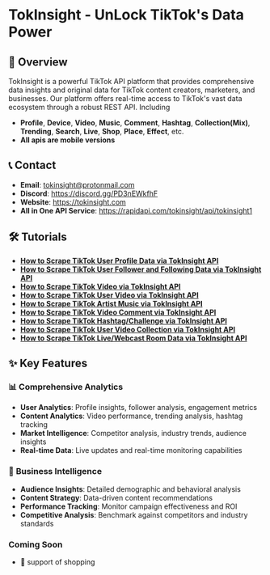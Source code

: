 # TokInsight - UnLock TikTok's Data Power

## 🚀 Overview

TokInsight is a powerful TikTok API platform that provides comprehensive data insights and original data for TikTok content creators, marketers, and businesses. Our platform offers real-time access to TikTok's vast data ecosystem through a robust REST API. Including 
- **Profile**, **Device**, **Video**, **Music**, **Comment**, **Hashtag**, **Collection(Mix)**, **Trending**, **Search**, **Live**, **Shop**, **Place**, **Effect**, etc.
- **All apis are mobile versions**


## 📞 Contact
- **Email**: tokinsight@protonmail.com
- **Discord**: https://discord.gg/PD3nEWkfhF
- **Website**: https://tokinsight.com
- **All in One API Service**: https://rapidapi.com/tokinsight/api/tokinsight1


## 🛠️ Tutorials
- **[How to Scrape TikTok User Profile Data via TokInsight API](https://dev.to/tokinsight/how-to-scrape-tiktok-user-profile-data-via-tokinsight-api-59k2)**
- **[How to Scrape TikTok User Follower and Following Data via TokInsight API](https://dev.to/tokinsight/how-to-scrape-tiktok-user-follower-and-following-data-via-tokinsight-api-5651)**
- **[How to Scrape TikTok Video via TokInsight API](https://dev.to/tokinsight/how-to-scrape-tiktok-video-data-via-tokinsight-api-ogp)**
- **[How to Scrape TikTok User Video via TokInsight API](https://dev.to/tokinsight/how-to-scrape-tiktok-user-video-via-tokinsight-api-nd9)**
- **[How to Scrape TikTok Artist Music via TokInsight API](https://dev.to/tokinsight/how-to-scrape-tiktok-artist-music-via-tokinsight-api-1iac)**
- **[How to Scrape TikTok Video Comment via TokInsight API](https://dev.to/tokinsight/how-to-scrape-tiktok-video-comment-via-tokinsight-api-4cb4)**
- **[How to Scrape TikTok Hashtag/Challenge via TokInsight API](https://dev.to/tokinsight/how-to-scrape-tiktok-hashtagchallenge-via-tokinsight-api-in6)**
- **[How to Scrape TikTok User Video Collection via TokInsight API](https://dev.to/tokinsight/how-to-scrape-tiktok-user-video-collection-via-tokinsight-api-dij)**
- **[How to Scrape TikTok Live/Webcast Room Data via TokInsight API](https://dev.to/tokinsight/how-to-scrape-tiktok-livewebcast-room-data-via-tokinsight-api-56jl)**

## ✨ Key Features

### 📊 **Comprehensive Analytics**
- **User Analytics**: Profile insights, follower analysis, engagement metrics
- **Content Analytics**: Video performance, trending analysis, hashtag tracking
- **Market Intelligence**: Competitor analysis, industry trends, audience insights
- **Real-time Data**: Live updates and real-time monitoring capabilities

### 🎯 **Business Intelligence**
- **Audience Insights**: Detailed demographic and behavioral analysis
- **Content Strategy**: Data-driven content recommendations
- **Performance Tracking**: Monitor campaign effectiveness and ROI
- **Competitive Analysis**: Benchmark against competitors and industry standards


### **Coming Soon**
- 🔄 support of shopping
